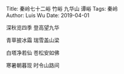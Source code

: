 Title: 秦岭七十二峪 竹峪 九华山 谭峪
Tags: 秦岭  
Author: Luis Wu
Date: 2019-04-01

深秋览四季  登高望九华

青草披冰霜  瑞雪盖山梁

白塔净若仙  苍松安如佛

寒暑朝暮现  时令山路间